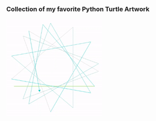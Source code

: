 ### Collection of my favorite Python Turtle Artwork

<img src="./resources/ezgif.gif" width="50%">

